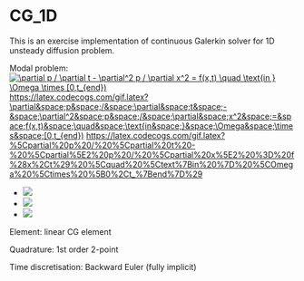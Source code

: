 # CG_1D

This is an exercise implementation of continuous Galerkin solver for 1D unsteady diffusion problem. 

Modal problem:
<a href="https://www.codecogs.com/eqnedit.php?latex=\partial&space;p&space;/&space;\partial&space;t&space;-&space;\partial^2&space;p&space;/&space;\partial&space;x^2&space;=&space;f(x,t)&space;\quad&space;\text{in&space;}&space;\Omega&space;\times&space;[0,t_{end})" target="_blank"><img src="https://latex.codecogs.com/gif.latex?\partial&space;p&space;/&space;\partial&space;t&space;-&space;\partial^2&space;p&space;/&space;\partial&space;x^2&space;=&space;f(x,t)&space;\quad&space;\text{in&space;}&space;\Omega&space;\times&space;[0,t_{end})" title="\partial p / \partial t - \partial^2 p / \partial x^2 = f(x,t) \quad \text{in } \Omega \times [0,t_{end})" /></a>
https://latex.codecogs.com/gif.latex?\partial&space;p&space;/&space;\partial&space;t&space;-&space;\partial^2&space;p&space;/&space;\partial&space;x^2&space;=&space;f(x,t)&space;\quad&space;\text{in&space;}&space;\Omega&space;\times&space;[0,t_{end})
https://latex.codecogs.com/gif.latex?%5Cpartial%20p%20/%20%5Cpartial%20t%20-%20%5Cpartial%5E2%20p%20/%20%5Cpartial%20x%5E2%20%3D%20f%28x%2Ct%29%20%5Cquad%20%5Ctext%7Bin%20%7D%20%5COmega%20%5Ctimes%20%5B0%2Ct_%7Bend%7D%29
- <img src="https://latex.codecogs.com/gif.latex?\partial p / \partial t - \partial^2 p / \partial x^2 = f(x,t) \quad \text{in} \Omega \times [0,t_{end})" /> 
- <img src="https://latex.codecogs.com/gif.latex?p = 0 \quad \text{on } \partial\Omega \times [0,t_{end})" /> 
- <img src="https://latex.codecogs.com/gif.latex?p(x) = 0 in \Omega \times {0}" /> 

Element: linear CG element

Quadrature: 1st order 2-point

Time discretisation: Backward Euler (fully implicit)

